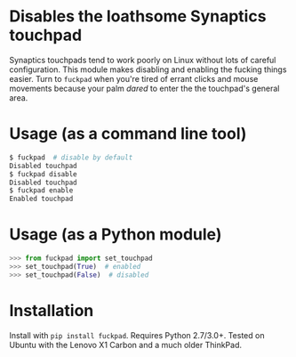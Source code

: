 # Disables the loathsome Synaptics touchpad
Synaptics touchpads tend to work poorly on Linux without lots of
careful configuration. This module makes disabling and enabling
the fucking things easier. Turn to `fuckpad` when you're tired of
errant clicks and mouse movements because your palm *dared* to
enter the the touchpad's general area.

# Usage (as a command line tool)

```bash
$ fuckpad  # disable by default
Disabled touchpad
$ fuckpad disable
Disabled touchpad
$ fuckpad enable
Enabled touchpad
```

# Usage (as a Python module)

```python
>>> from fuckpad import set_touchpad
>>> set_touchpad(True)  # enabled
>>> set_touchpad(False)  # disabled
```

# Installation
Install with `pip install fuckpad`. Requires Python 2.7/3.0+.
Tested on Ubuntu with the Lenovo X1 Carbon and a much older ThinkPad.
